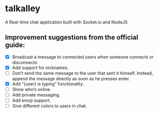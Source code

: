 # talkalley
A Real-time chat application built with Socket.io and NodeJS

## Improvement suggestions from the official guide:

- [x] Broadcast a message to connected users when someone connects or disconnects.
- [x] Add support for nicknames.
- [ ] Don’t send the same message to the user that sent it himself. Instead, append the message directly as soon as he presses enter.
- [x] Add “{user} is typing” functionality.
- [ ] Show who’s online.
- [ ] Add private messaging.
- [ ] Add emoji support.
- [ ] Give different colors to users in chat.
